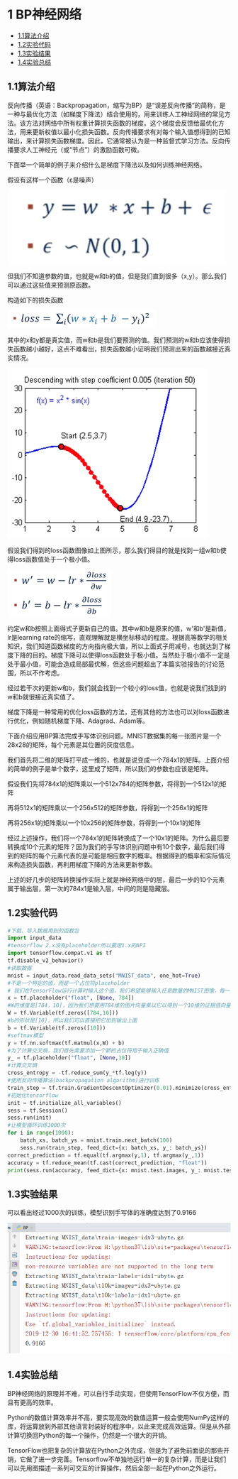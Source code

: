 # 1 BP神经网络
- [1.1算法介绍](#11----)
- [1.2实验代码](#12----)
- [1.3实验结果](#13----)
- [1.4实验总结](#14----)
## 1.1算法介绍

反向传播（英语：Backpropagation，缩写为BP）是“误差反向传播”的简称，是一种与最优化方法（如梯度下降法）结合使用的，用来训练人工神经网络的常见方法。该方法对网络中所有权重计算损失函数的梯度。这个梯度会反馈给最优化方法，用来更新权值以最小化损失函数。反向传播要求有对每个输入值想得到的已知输出，来计算损失函数梯度。因此，它通常被认为是一种监督式学习方法。反向传播要求人工神经元（或“节点”）的激励函数可微。

下面举一个简单的例子来介绍什么是梯度下降法以及如何训练神经网络。

假设有这样一个函数（ε是噪声）

![BP-func](../../img/BP-func.png)

但我们不知道参数的值，也就是w和b的值，但是我们直到很多（x,y）。那么我们可以通过这些值来预测原函数。

构造如下的损失函数

![BP-lossfunc](../../img/BP-lossfunc.png)

其中的x和y都是真实值，而w和b是我们要预测的值。我们预测的w和b应该使得损失函数越小越好，这点不难看出，损失函数越小证明我们预测出来的函数越接近真实情况。

 ![BP-chart](../../img/BP-chart.png)

假设我们得到的loss函数图像如上图所示，那么我们得目的就是找到一组w和b使得loss函数值处于一个极小值。

![BP-dfunc](../../img/BP-dfunc.png)

约定w和b按照上面得式子更新自己的值。其中w和b是原来的值，w'和b'是新值，lr是learning rate的缩写，直观理解就是横坐标移动的程度。根据高等数学的相关知识，我们知道函数梯度的方向指向极大值，所以上面式子用减号，也就达到了梯度下降的目的。梯度下降可以使得loss函数处于极小值。当然处于极小值不一定是处于最小值，可能会造成局部最优解，但这些问题超出了本篇实验报告的讨论范围，所以不作考虑。

经过若干次的更新w和b，我们就会找到一个较小的loss值，也就是说我们找到的w和b就很接近真实值了。

梯度下降是一种常用的优化loss函数的方法，还有其他的方法也可以对loss函数进行优化，例如随机梯度下降、Adagrad、Adam等。

下面介绍应用BP算法完成手写体识别问题。MNIST数据集的每一张图片是一个28x28的矩阵，每个元素是其位置的灰度信息。

我们首先将二维的矩阵打平成一维的，也就是说变成一个784x1的矩阵。上面介绍的简单的例子是单个数字，这里成了矩阵，所以我们的参数也应该是矩阵。

假设我们先将784x1的矩阵乘以一个512x784的矩阵参数，将得到一个512x1的矩阵

再将512x1的矩阵乘以一个256x512的矩阵参数，将得到一个256x1的矩阵

再将256x1的矩阵乘以一个10x256的矩阵参数，将得到一个10x1的矩阵

经过上述操作，我们将一个784x1的矩阵转换成了一个10x1的矩阵。为什么最后要转换成10个元素的矩阵？因为我们的手写体识别问题中有10个数字，最后我们得到的矩阵的每个元素代表的是可能是相应数字的概率。根据得到的概率和实际情况来构造损失函数，再利用梯度下降的方法来更新参数。

上述的好几步的矩阵转换操作实际上就是神经网络中的层，最后一步的10个元素属于输出层，第一次的784x1是输入层，中间的则是隐藏层。

## 1.2实验代码

```python
#下载、导入数据用到的函数包
import input_data
#tensorflow 2.x没有placeholder所以要用1.x的API
import tensorflow.compat.v1 as tf
tf.disable_v2_behavior()
#读取数据
mnist = input_data.read_data_sets("MNIST_data", one_hot=True)
#不是一个特定的值，而是一个占位符placeholder
# 我们在TensorFlow运行计算时输入这个值。我们希望能够输入任意数量的MNIST图像，每一张图展平成784维的向量。
x = tf.placeholder("float", [None, 784])
#W的维度是[784，10]，因为我们想要用784维的图片向量乘以它以得到一个10维的证据值向量
W = tf.Variable(tf.zeros([784,10]))
#b的形状是[10]，所以我们可以直接把它加到输出上面
b = tf.Variable(tf.zeros([10]))
#softmax模型
y = tf.nn.softmax(tf.matmul(x,W) + b)
#为了计算交叉熵，我们首先需要添加一个新的占位符用于输入正确值
y_ = tf.placeholder("float", [None,10])
#计算交叉熵
cross_entropy = -tf.reduce_sum(y_*tf.log(y))
#使用反向传播算法(backpropagation algorithm)进行训练
train_step = tf.train.GradientDescentOptimizer(0.01).minimize(cross_entropy)
#初始化tensorflow
init = tf.initialize_all_variables()
sess = tf.Session()
sess.run(init)
#让模型循环训练1000次
for i in range(1000):
    batch_xs, batch_ys = mnist.train.next_batch(100)
    sess.run(train_step, feed_dict={x: batch_xs, y_: batch_ys})
correct_prediction = tf.equal(tf.argmax(y,1), tf.argmax(y_,1))
accuracy = tf.reduce_mean(tf.cast(correct_prediction, "float"))
print(sess.run(accuracy, feed_dict={x: mnist.test.images, y_: mnist.test.labels}))
```

## 1.3实验结果

可以看出经过1000次的训练，模型识别手写体的准确度达到了0.9166

![BP-result](../../img/BP-result.png)

## 1.4实验总结

BP神经网络的原理并不难，可以自行手动实现，但使用TensorFlow不仅方便，而且有更高的效率。

Python的数值计算效率并不高，要实现高效的数值运算一般会使用NumPy这样的库，将运算放到外部其他语言封装好的程序中，以此来完成高效运算。但是从外部计算切换回Python的每一个操作，仍然是一个很大的开销。

TensorFlow也把复杂的计算放在Python之外完成，但是为了避免前面说的那些开销，它做了进一步完善。Tensorflow不单独地运行单一的复杂计算，而是让我们可以先用图描述一系列可交互的计算操作，然后全部一起在Python之外运行。